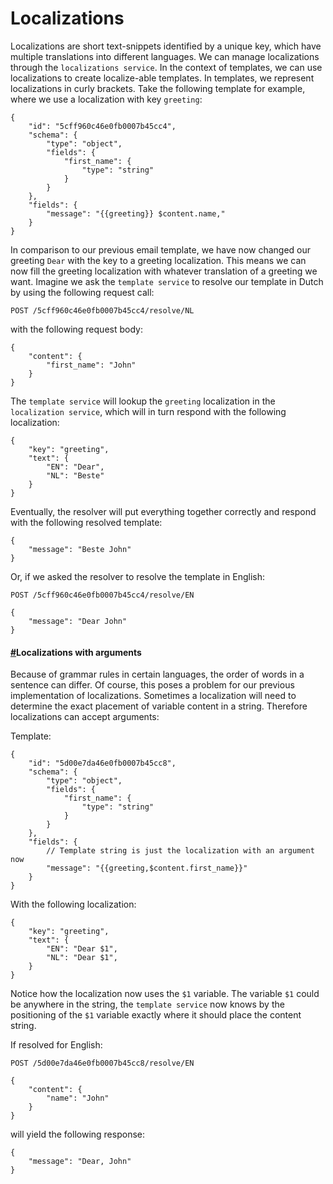 # Localizations

Localizations are short text-snippets identified by a unique key, which have multiple translations into different languages. We can manage localizations through the `localizations service`. In the context of templates, we can use localizations to create localize-able templates. In templates, we represent localizations in curly brackets. Take the following template for example, where we use a localization with key `greeting`:

```
{
    "id": "5cff960c46e0fb0007b45cc4",
    "schema": {
        "type": "object",
        "fields": {
            "first_name": {
                "type": "string"
            }
        }
    },
    "fields": {
        "message": "{{greeting}} $content.name,"
    }
}
```

In comparison to our previous email template, we have now changed our greeting `Dear` with the key to a greeting localization. This means we can now fill the greeting localization with whatever translation of a greeting we want. Imagine we ask the `template service` to resolve our template in Dutch by using the following request call:

`POST /5cff960c46e0fb0007b45cc4/resolve/NL`

with the following request body:

```
{
    "content": {
        "first_name": "John"
    }
}
```

The `template service` will lookup the `greeting` localization in the `localization service`, which will in turn respond with the following localization:

```
{
    "key": "greeting",
    "text": {
        "EN": "Dear", 
        "NL": "Beste"
    }
}
```

Eventually, the resolver will put everything together correctly and respond with the following resolved template:

```
{
    "message": "Beste John"
}
```

Or, if we asked the resolver to resolve the template in English:

`POST /5cff960c46e0fb0007b45cc4/resolve/EN`

```
{
    "message": "Dear John"
}
```

#### [#](https://developers.extrahorizon.io/services/templates-service/1.0.14/#localizations-with-arguments)Localizations with arguments <a href="#localizations-with-arguments" id="localizations-with-arguments"></a>

Because of grammar rules in certain languages, the order of words in a sentence can differ. Of course, this poses a problem for our previous implementation of localizations. Sometimes a localization will need to determine the exact placement of variable content in a string. Therefore localizations can accept arguments:

Template:

```
{
    "id": "5d00e7da46e0fb0007b45cc8",
    "schema": {
        "type": "object",
        "fields": {
            "first_name": {
                "type": "string"
            }
        }
    },
    "fields": {
        // Template string is just the localization with an argument now
        "message": "{{greeting,$content.first_name}}"
    }
}
```

With the following localization:

```
{
    "key": "greeting",
    "text": {
        "EN": "Dear $1",
        "NL": "Dear $1",
    }
}
```

Notice how the localization now uses the `$1` variable. The variable `$1` could be anywhere in the string, the `template service` now knows by the positioning of the `$1` variable exactly where it should place the content string.

If resolved for English:

`POST /5d00e7da46e0fb0007b45cc8/resolve/EN`

```
{
    "content": {
        "name": "John"
    }
}
```

will yield the following response:

```
{
    "message": "Dear, John"
}
```

## &#x20;<a href="#other-operations" id="other-operations"></a>
